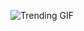 ![Trending GIF](https://media2.giphy.com/media/v1.Y2lkPThiYjIxNzcyZW9vYTFxeHpqanBxOHYxMmRzZTN6Mzc2bWg1M3J1Y3J3MzB6ZTVpdyZlcD12MV9naWZzX3NlYXJjaCZjdD1n/YYKoJL28YtscdUTGWA/giphy.gif)
